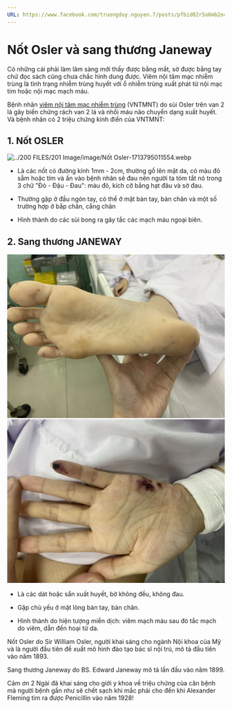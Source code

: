 ```yaml
---
URL: https://www.facebook.com/truongduy.nguyen.7/posts/pfbid02r5o6mb2o4JfBkHz9JcjPw2rHBdgTnr5g6xLe66sqidVgDN6BbHnuWhut9bMNdA8el
---
```

# Nốt Osler và sang thương Janeway  
  
Có những cái phải làm lâm sàng mới thấy được bằng mắt, sờ được bằng tay chứ đọc sách cũng chưa chắc hình dung được. Viêm nội tâm mạc nhiễm trùng là tình trạng nhiễm trùng huyết với ổ nhiễm trùng xuất phát từ nội mạc tim hoặc nội mạc mạch máu.  
  
Bệnh nhân [viêm nội tâm mạc nhiễm trùng](vi%C3%AAm%20n%E1%BB%99i%20t%C3%A2m%20m%E1%BA%A1c%20nhi%E1%BB%85m%20tr%C3%B9ng.md) (VNTMNT) do sùi Osler trên van 2 lá gây biến chứng rách van 2 lá và nhồi máu não chuyển dạng xuất huyết. Và bệnh nhân có 2 triệu chứng kinh điển của VNTMNT:  
  
## 1. Nốt OSLER  
  
![../200 FILES/201 Image/image/Nốt Osler-1713795011554.webp](../200%20FILES/201%20Image/image/N%E1%BB%91t%20Osler-1713795011554.webp)  
  
- Là các nốt có đường kính 1mm - 2cm, thường gồ lên mặt da, có màu đỏ sẫm hoặc tím và ấn vào bệnh nhân sẽ đau nên người ta tóm tắt nó trong 3 chữ "Đỏ - Đậu - Đau": màu đỏ, kích cỡ bằng hạt đâu và sờ đau.  
  
- Thường gặp ở đầu ngón tay, có thể ở mặt bàn tay, bàn chân và một số trường hợp ở bắp chân, cẳng chân  
  
- Hình thành do các sùi bong ra gây tắc các mạch máu ngoại biên.  
  
## 2. Sang thương JANEWAY  
  
![../200 FILES/201 Image/image/sang thương Janeway-1713795019806.webp](../200%20FILES/201%20Image/image/sang%20th%C6%B0%C6%A1ng%20Janeway-1713795019806.webp)![../200 FILES/201 Image/image/sang thương Janeway-1713795025441.webp](../200%20FILES/201%20Image/image/sang%20th%C6%B0%C6%A1ng%20Janeway-1713795025441.webp)  
  
- Là các dát hoặc sẩn xuất huyết, bờ không đều, không đau.  
  
- Gặp chủ yếu ở mặt lòng bàn tay, bàn chân.  
  
- Hình thành do hiện tượng miễn dịch: viêm mạch máu sau đó tắc mạch do viêm, dẫn đến hoại tử da.  
  
Nốt Osler do Sir William Osler, người khai sáng cho ngành Nội khoa của Mỹ và là người đầu tiên đề xuất mô hình đào tạo bác sĩ nội trú, mô tả đầu tiên vào năm 1893.  
  
Sang thương Janeway do BS. Edward Janeway mô tả lần đầu vào năm 1899.  
  
Cảm ơn 2 Ngài đã khai sáng cho giới y khoa về triệu chứng của căn bệnh mà người bệnh gần như sẽ chết sạch khi mắc phải cho đến khi Alexander Fleming tìm ra được Penicillin vào năm 1928!